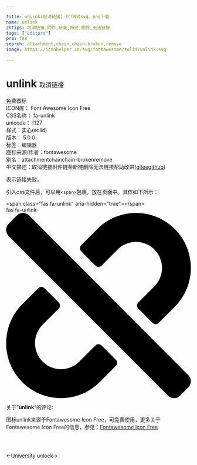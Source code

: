 ```yaml
---

title: unlink(取消链接) ICON转svg、png下载
name: unlink
zhTips: 取消链接,附件,链条,断链,删除,无法链接
tags: ["editors"]
pre: fas
search: attachment,chain,chain-broken,remove
image: https://iconhelper.cn/svg/fontawesome/solid/unlink.svg

---
```


# unlink  <small style="font-size: 60%;font-weight: 100">取消链接</small>


<div class="detail-page">
<p>
<span><span class="badge-success badge">免费图标</span> </span>
<br/>
<span>
ICON库：
<span class="badge-secondary badge">Font Awesome Icon Free</span> 
</span>
<br/>
<span>
CSS名称：
<span class="badge-secondary badge">fa-unlink</span> 
</span>
<br/>
<span>
unicode：
<span class="badge-secondary badge">f127</span> 
<copy-btn content='f127' btn-title=""></copy-btn>
<copy-btn :content='String.fromCodePoint(parseInt("f127", 16))' btn-title="复制U"></copy-btn>
</span><br/><span>样式：<span class="badge-light badge">实心(solid)</span></span>
<br/>
<span>
版本：
<span class="badge-secondary badge">5.0.0</span> 
</span><br/><span>标签：<span class="badge-light badge"><router-link to="/tags/editors.html">编辑器</router-link></span></span>
<br/>
<span>图标来源/作者：<span class="badge-light badge">fontawesome</span></span> 
<br/>
<span>别名：<span class="badge-light badge">attachment</span><span class="badge-light badge">chain</span><span class="badge-light badge">chain-broken</span><span class="badge-light badge">remove</span></span><br/><span class="zh-detail">中文描述：<span class="badge-primary badge">取消链接</span><span class="badge-primary badge">附件</span><span class="badge-primary badge">链条</span><span class="badge-primary badge">断链</span><span class="badge-primary badge">删除</span><span class="badge-primary badge">无法链接</span><span class="help-link"><span>帮助改进</span>(<a href="https://gitee.com/liuwave/icon-helper/edit/master/json/fontawesome/solid/unlink.json" target="_blank" rel="noopener noreferrer">gitee</a><a href="https://github.com/liuwave/icon-helper/edit/master/json/fontawesome/solid/unlink.json" target="_blank" rel="noopener noreferrer">github</a></span>)</span><br/>
</p>
</div><div class="description description alert alert-light">表示链接失败。</div>
<div class="alert alert-dark">
  <i class="fas fa-unlink fa-xs"></i>
  <i class="fas fa-unlink fa-sm"></i>
  <i class="fas fa-unlink fa-lg"></i>
  <i class="fas fa-unlink fa-2x"></i>
  <i class="fas fa-unlink fa-3x"></i>
  <i class="fas fa-unlink fa-5x"></i>
  <i class="fas fa-unlink fa-7x"></i>
</div>
<div>
  <p>引入css文件后，可以用<code>&lt;span&gt;</code>包裹，放在页面中。具体如下所示：    
  </p>
  <div class="alert alert-primary" style="font-size: 14px">
    &lt;span class="fas fa-unlink" aria-hidden="true"&gt;&lt;/span&gt;
    <copy-btn content='<span class="fas fa-unlink" aria-hidden="true"></span>'></copy-btn>
  </div>
  <div class="alert alert-secondary">
    <i class="fas fa-unlink"
    style="font-size: 24px"
    aria-hidden="true"></i> fas fa-unlink
    <copy-btn content="fas fa-unlink" btn-title="复制图标名称"></copy-btn>
  </div>
</div>
<div id="svg" class="svg-wrap">
<svg xmlns="http://www.w3.org/2000/svg" viewBox="0 0 512 512"><path d="M304.083 405.907c4.686 4.686 4.686 12.284 0 16.971l-44.674 44.674c-59.263 59.262-155.693 59.266-214.961 0-59.264-59.265-59.264-155.696 0-214.96l44.675-44.675c4.686-4.686 12.284-4.686 16.971 0l39.598 39.598c4.686 4.686 4.686 12.284 0 16.971l-44.675 44.674c-28.072 28.073-28.072 73.75 0 101.823 28.072 28.072 73.75 28.073 101.824 0l44.674-44.674c4.686-4.686 12.284-4.686 16.971 0l39.597 39.598zm-56.568-260.216c4.686 4.686 12.284 4.686 16.971 0l44.674-44.674c28.072-28.075 73.75-28.073 101.824 0 28.072 28.073 28.072 73.75 0 101.823l-44.675 44.674c-4.686 4.686-4.686 12.284 0 16.971l39.598 39.598c4.686 4.686 12.284 4.686 16.971 0l44.675-44.675c59.265-59.265 59.265-155.695 0-214.96-59.266-59.264-155.695-59.264-214.961 0l-44.674 44.674c-4.686 4.686-4.686 12.284 0 16.971l39.597 39.598zm234.828 359.28l22.627-22.627c9.373-9.373 9.373-24.569 0-33.941L63.598 7.029c-9.373-9.373-24.569-9.373-33.941 0L7.029 29.657c-9.373 9.373-9.373 24.569 0 33.941l441.373 441.373c9.373 9.372 24.569 9.372 33.941 0z"/></svg>
</div>
<detail full-name='fa-unlink'></detail>
<div class="icon-detail__container">
<p>关于“<b>unlink</b>”的评论:</p>
</div>
<Vssue title="关于“unlink”的评论" />    
<div><p>图标unlink来源于Fontawesome Icon Free，可免费使用，更多关于  Fontawesome Icon Free的信息，参见：<a target="_blank" href="https://iconhelper.cn/fontawesome.html">Fontawesome Icon Free</a>
</p></div>

<div style="padding:2rem 0 " class="page-nav"><p class="inner"><span class="prev">←<router-link to="/icon/solid/university.html">University</router-link></span> <span class="next"><router-link to="/icon/solid/unlock.html">unlock</router-link>→</span></p></div>
